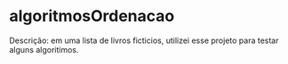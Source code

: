 # algoritmosOrdenacao

Descrição: em uma lista de livros ficticios, utilizei esse projeto para testar alguns algoritimos.
